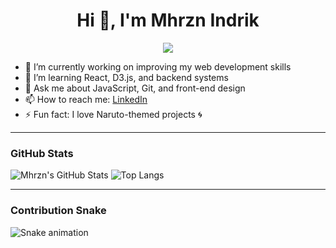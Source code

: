 <h1 align="center">Hi 👋, I'm Mhrzn Indrik</h1>
<p align="center">
  <img src="https://readme-typing-svg.herokuapp.com?font=Fira+Code&size=22&pause=1000&center=true&width=435&lines=Junior+Software+Developer;Web+Dev+%7C+Open+Source+Enthusiast;Always+learning+new+things" />
</p>

- 🔭 I’m currently working on improving my web development skills  
- 🌱 I’m learning React, D3.js, and backend systems  
- 💬 Ask me about JavaScript, Git, and front-end design  
- 📫 How to reach me: [LinkedIn](www.linkedin.com/in/indrik-maharjan-039192348)  
- ⚡ Fun fact: I love Naruto-themed projects 🌀

---

### GitHub Stats

![Mhrzn's GitHub Stats](https://github-readme-stats.vercel.app/api?username=mhrznindrik&show_icons=true&theme=tokyonight)
![Top Langs](https://github-readme-stats.vercel.app/api/top-langs/?username=mhrznindrik&layout=compact&theme=tokyonight)

---

### Contribution Snake

![Snake animation](https://mhrznindrik.github.io/snk/github-contribution-grid-snake.svg)

